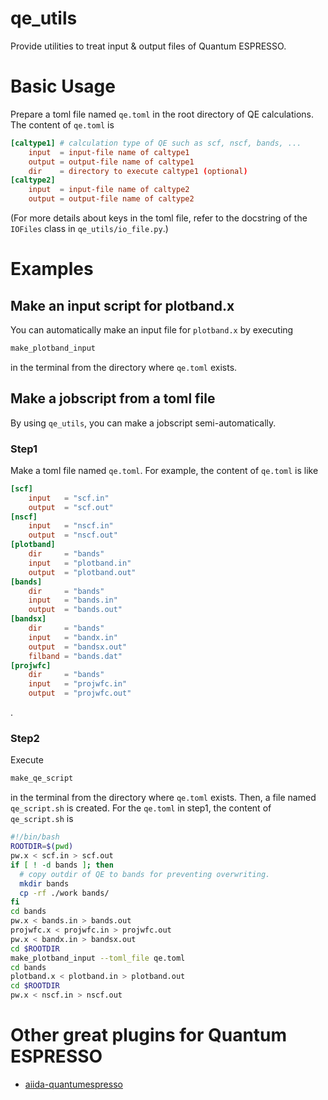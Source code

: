 # qe_utils
Provide utilities to treat input & output files of Quantum ESPRESSO.

# Basic Usage

Prepare a toml file named `qe.toml` in the root directory of QE calculations. The content of `qe.toml` is
```toml:qe.toml
[caltype1] # calculation type of QE such as scf, nscf, bands, ... 
    input  = input-file name of caltype1
    output = output-file name of caltype1
    dir    = directory to execute caltype1 (optional)
[caltype2]
    input  = input-file name of caltype2
    output = output-file name of caltype2
```
(For more details about keys in the toml file, refer to the docstring of the `IOFiles` class in `qe_utils/io_file.py`.)

# Examples

## Make an input script for plotband.x
You can automatically make an input file for `plotband.x` by executing 
```bash
make_plotband_input 
```
in the terminal from the directory where `qe.toml` exists.

## Make a jobscript from a toml file
By using `qe_utils`, you can make a jobscript semi-automatically.

### Step1
Make a toml file named `qe.toml`. For example, the content of `qe.toml` is like
```toml:qe.toml
[scf]
    input   = "scf.in"
    output  = "scf.out"
[nscf]
    input   = "nscf.in"
    output  = "nscf.out"
[plotband]
    dir     = "bands"
    input   = "plotband.in"
    output  = "plotband.out"
[bands]
    dir     = "bands"
    input   = "bands.in"
    output  = "bands.out"
[bandsx]
    dir     = "bands"
    input   = "bandx.in"
    output  = "bandsx.out"
    filband = "bands.dat"
[projwfc]
    dir     = "bands"
    input   = "projwfc.in"
    output  = "projwfc.out"
```
.
### Step2
Execute 
```bash
make_qe_script
```
in the terminal from the directory where `qe.toml` exists.
Then, a file named `qe_script.sh` is created. For the `qe.toml` in step1, the content of 
`qe_script.sh` is
```bash:qe_script.sh
#!/bin/bash 
ROOTDIR=$(pwd)
pw.x < scf.in > scf.out
if [ ! -d bands ]; then
  # copy outdir of QE to bands for preventing overwriting.
  mkdir bands
  cp -rf ./work bands/
fi 
cd bands
pw.x < bands.in > bands.out
projwfc.x < projwfc.in > projwfc.out
pw.x < bandx.in > bandsx.out
cd $ROOTDIR
make_plotband_input --toml_file qe.toml
cd bands
plotband.x < plotband.in > plotband.out
cd $ROOTDIR
pw.x < nscf.in > nscf.out
```

# Other great plugins for Quantum ESPRESSO
- [aiida-quantumespresso](https://github.com/aiidateam/aiida-quantumespresso/tree/main)